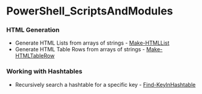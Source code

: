 # PowerShell_ScriptsAndModules

### HTML Generation
* Generate HTML Lists from arrays of strings - [Make-HTMLList](HTML/Make-HTMLList.ps1)
* Generate HTML Table Rows from arrays of strings - [Make-HTMLTableRow](HTML/Make-HTMLTableRow.ps1)

### Working with Hashtables
* Recursively search a hashtable for a specific key - [Find-KeyInHashtable](Hashtables/Find-KeyInHashtable.ps1)
